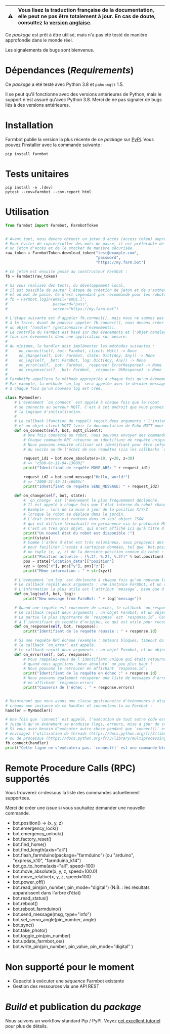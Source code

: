 :warning: | Vous lisez la traduction française de la documentation, elle peut ne pas être totalement à jour. En cas de doute, consultez la [version anglaise](README.md).
:---: | :---

Ce _package_ est prêt à être utilisé, mais n'a pas été testé de manière approfondie dans le monde réel.

Les signalements de bugs sont bienvenus.

# Dépendances (_Requirements_)

Ce _package_ a été testé avec Python 3.8 et `paho-mqtt` 1.5.

Il se peut qu'il fonctionne avec des versions antérieures de Python, mais le support n'est assuré qu'avec Python 3.8.
Merci de ne pas signaler de bugs liés à des versions antérieures.

# Installation

Farmbot publie la version la plus récente de ce _package_ sur [PyPi](https://pypi.org/project/farmbot/). Vous pouvez l'installer avec la commande suivante :

```
pip install farmbot
```

# Tests unitaires

```
pip install -e .[dev]
pytest --cov=farmbot --cov-report html
```

# Utilisation

```python
from farmbot import Farmbot, FarmbotToken


# Avant tout, nous devons obtenir un jeton d'accès (access token) auprès de l'API.
# Pour éviter de copier/coller des mots de passe, il est préférable de créer
# un jeton d'accès et de le stocker de manière sécurisée.
raw_token = FarmbotToken.download_token("test@example.com",
                                        "password",
                                        "https://my.farm.bot")

# Ce jeton est ensuite passé au constructeur Farmbot :
fb = Farmbot(raw_token)

# Si vous réalisez des tests, du développement local,
# il est possible de sauter l'étape de création de jeton et de s'authentifier avec un email
# et un mot de passe. Ce n'est cependant pas recommandé pour les robots en production :
# fb = Farmbot.login(email="em@i.l",
#                    password="pass",
#                    server="https://my.farm.bot")

# L'étape suivante est d'appeler fb.connect(), mais nous ne sommes pas encore prêts
# à le faire. Avant de pouvoir appeler fb.connect(), nous devons créer
# un objet "handler" (gestionnaire d'évènements).
# Le contrôle du FarmBot est basé sur des évènements et l'objet handler sert à intégrer
# tous ces évènements dans une application sur mesure.
#
# Au minimum, le handler doit implémenter les méthodes suivantes :
#     on_connect(self, bot: Farmbot, client: Mqtt) -> None
#     on_change(self, bot: Farmbot, state: Dict[Any, Any]) -> None
#     on_log(self, _bot: Farmbot, log: Dict[Any, Any]) -> None
#     on_error(self, _bot: Farmbot, _response: ErrorResponse) -> None
#     on_response(self, _bot: Farmbot, _response: OkResponse) -> None
#
# FarmbotPy appellera la méthode appropriée à chaque fois qu'un évènement est déclenché.
# Par exemple, la méthode `on_log` sera appelée avec le dernier message
# à chaque fois qu'un nouveau log est créé.

class MyHandler:
    # L'évènement `on_connect` est appelé à chaque fois que le robot
    # se connecte au serveur MQTT. C'est à cet endroit que vous pouvez placer
    # la logique d'initialisation.
    #
    # Le callback (fonction de rappel) reçoit deux arguments : l'instance Farmbot,
    # et un objet client MQTT (voir la documentation de Paho MQTT pour en savoir plus)
    def on_connect(self, bot, mqtt_client):
        # Une fois connecté au robot, nous pouvons envoyer des commandes RPC.
        # Chaque commande RPC retourne un identifiant de requête unique et aléatoire.
        # Nous pouvons ensuite utiliser cet identifiant pour être informé
        # du succès ou de l'échec de nos requêtes (via les callbacks `on_response` / `on_error`):

        request_id1 = bot.move_absolute(x=10, y=20, z=30)
        # => "c580-6c-11-94-130002"
        print("Identifiant de requête MOVE_ABS: " + request_id1)

        request_id2 = bot.send_message("Hello, world!")
        # => "2000-31-49-11-c6085c"
        print("Idnetifiant de requête SEND_MESSAGE: " + request_id2)

    def on_change(self, bot, state):
        # `on_change` est l'évènement le plus fréquemment déclenché.
        # Il est appelé à chaque fois que l'état interne du robot change.
        # Exemple : lors de la mise à jour de la position X/Y/Z
        # lorsque le robot se déplace dans le jardin.
        # L'état interne est contenu dans un seul object JSON
        # qui est diffusé (broadcast) en permanence via le protocole MQTT.
        # C'est un très gros objet, qui n'est affiché ici qu'à titre d'exemple.
        print("Un nouvel état du robot est disponible :")
        print(state)
        # Comme l'arbre d'état est très volumineux, nous proposons des fonctions helpers
        # pour faciliter l'accès à certaines données, tel que `bot.position()` qui retourne
        # un tuple (x, y, z) de la dernière position connue du robot :
        print("Position actuelle : (%.2f, %.2f, %.2f)" % bot.position())
        pos = state["location_data"]["position"]
        xyz = (pos["x"], pos["y"], pos["z"])
        print("Même information : " + str(xyz))

    # L'évènement `on_log` est déclenché à chaque fois qu'un nouveau log est créé.
    # Le callback reçoit deux arguments : une instance Farmbot, et un objet log au format JSON.
    # L'information la plus utile est l'attribut `message`, bien que d'autres attributs soient également disponibles.
    def on_log(self, bot, log):
        print("New message from FarmBot: " + log['message'])

    # Quand une requête est couronnée de succès, le callback `on_response` se déclenche.
    # Ce callback reçoit deux arguments : un objet Farmbot, et un objet `response`.
    # La partie la plus importante de `response` est `response.id`. Cet `id` correspond
    # à l'identifiant de requête d'origine, ce qui est utile pour recouper les opérations en attente.
    def on_response(self, bot, response):
        print("Identifiant de la requête réussie : " + response.id)

    # Si une requête RPC échoue (exemple : moteurs bloqués, timeout du firmware, etc.),
    # le callback `on_error` est appelé.
    # Le callback reçoit deux arguments : un objet Farmbot, et un objet ErrorResponse.
    def on_error(self, bot, response):
        # Vous rappelez-vous de l'identifiant unique qui était retourné
        # quand nous appelions `move_absolute` un peu plus haut ?
        # Nous pouvons le retrouver en affichant `response.id`:
        print("Identifiant de la requête en échec :" + response.id)
        # Nous pouvons également récupérer une liste de messages d'erreur
        # en affichant `response.errors`
        print("Cause(s) de l'échec : " + response.errors)


# Maintenant que nous avons une classe gestionnaire d'évènements à disposition,
# créons une instance de ce handler et connectons-la au Farmbot :
handler = MyHandler()

# Une fois que `connect` est appelé, l'exécution de tout autre code est suspendue
# jusqu'à qu'un évènement se produise (logs, erreurs, mise à jour du statut, etc.).
# Si vous avez besoin d'exécuter autre chose pendant que `connect()` est actif,
# envisagez l'utilisation de threads (https://docs.python.org/fr/3/library/threading.html)
# ou de processus (https://docs.python.org/fr/3/library/multiprocessing.html).
fb.connect(handler)
print("Cette ligne ne s'exécutera pas. `connect()` est une commande bloquante.")
```

# Remote Procedure Calls (RPC) supportés

Vous trouverez ci-dessous la liste des commandes actuellement supportées.

Merci de créer une _issue_ si vous souhaitez demander une nouvelle commande.

 * bot.position() -> (x, y, z)
 * bot.emergency_lock()
 * bot.emergency_unlock()
 * bot.factory_reset()
 * bot.find_home()
 * bot.find_length(axis="all")
 * bot.flash_farmduino(package="farmduino") (ou "arduino", "express_k10", "farmduino_k14")
 * bot.go_to_home(axis="all", speed=100)
 * bot.move_absolute(x, y, z, speed=100.0)
 * bot.move_relative(x, y, z, speed=100)
 * bot.power_off()
 * bot.read_pin(pin_number, pin_mode="digital") (N.B. : les résultats apparaissent dans l'arbre d'état)
 * bot.read_status()
 * bot.reboot()
 * bot.reboot_farmduino()
 * bot.send_message(msg, type="info")
 * bot.set_servo_angle(pin_number, angle)
 * bot.sync()
 * bot.take_photo()
 * bot.toggle_pin(pin_number)
 * bot.update_farmbot_os()
 * bot.write_pin(pin_number, pin_value, pin_mode="digital" )

# Non supporté pour le moment

 * Capacité à exécuter une _séquence_ Farmbot existante
 * Gestion des ressources via une API REST

# _Build_ et publication du _package_

Nous suivons un workflow standard Pip / PyPI. Voyez [cet excellent tutoriel](https://www.youtube.com/watch?v=GIF3LaRqgXo&t=1527s) pour plus de détails.
